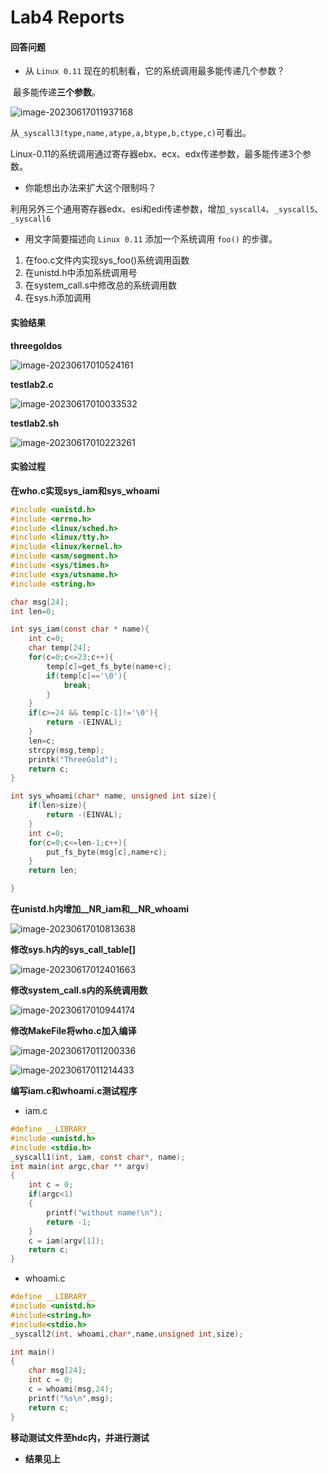 # Lab4 Reports

#### 回答问题

- 从 `Linux 0.11` 现在的机制看，它的系统调用最多能传递几个参数？

​	最多能传递**三个参数**。

![image-20230617011937168](images/image-20230617011937168.png)

​	从`_syscall3(type,name,atype,a,btype,b,ctype,c)`可看出。

​	Linux-0.11的系统调用通过寄存器ebx、ecx、edx传递参数，最多能传递3个参数。

- 你能想出办法来扩大这个限制吗？

​	利用另外三个通用寄存器edx、esi和edi传递参数，增加`_syscall4`、`_syscall5`、`_syscall6`

- 用文字简要描述向 `Linux 0.11` 添加一个系统调用 `foo()` 的步骤。

1. 在foo.c文件内实现sys_foo()系统调用函数
2. 在unistd.h中添加系统调用号
3. 在system_call.s中修改总的系统调用数
4. 在sys.h添加调用

#### 实验结果

**threegoldos**

![image-20230617010524161](images/image-20230617010524161.png)

**testlab2.c**

![image-20230617010033532](images/image-20230617010033532.png)

**testlab2.sh**

![image-20230617010223261](images/image-20230617010223261.png)

#### 实验过程

**在who.c实现sys_iam和sys_whoami**

```c
#include <unistd.h>
#include <errno.h>
#include <linux/sched.h>
#include <linux/tty.h>
#include <linux/kernel.h>
#include <asm/segment.h>
#include <sys/times.h>
#include <sys/utsname.h>
#include <string.h>

char msg[24];
int len=0;

int sys_iam(const char * name){
    int c=0;
    char temp[24];
    for(c=0;c<=23;c++){
        temp[c]=get_fs_byte(name+c);
        if(temp[c]=='\0'){
            break;
        }
    }
    if(c>=24 && temp[c-1]!='\0'){
        return -(EINVAL);
    }
    len=c;
    strcpy(msg,temp);
    printk("ThreeGold");
    return c;
}

int sys_whoami(char* name, unsigned int size){
    if(len>size){
        return -(EINVAL);
    }
    int c=0;
    for(c=0;c<=len-1;c++){
        put_fs_byte(msg[c],name+c);
    }
    return len;

}
```

**在unistd.h内增加__NR_iam和__NR_whoami**

![image-20230617010813638](images/image-20230617010813638.png)

**修改sys.h内的sys_call_table[]**

![image-20230617012401663](images/image-20230617012401663.png)

**修改system_call.s内的系统调用数**

![image-20230617010944174](images/image-20230617010944174.png)

**修改MakeFile将who.c加入编译**

![image-20230617011200336](images/image-20230617011200336.png)

![image-20230617011214433](images/image-20230617011214433.png)

**编写iam.c和whoami.c测试程序**

- iam.c

```c
#define __LIBRARY__ 
#include <unistd.h>
#include <stdio.h>
_syscall1(int, iam, const char*, name);
int main(int argc,char ** argv)
{
	int c = 0;
	if(argc<1)
	{
		printf("without name!\n");
		return -1;
	}
	c = iam(argv[1]);
	return c;
}
```

- whoami.c

```c
#define __LIBRARY__
#include <unistd.h>
#include<string.h>
#include<stdio.h>
_syscall2(int, whoami,char*,name,unsigned int,size);

int main()
{
	char msg[24];
	int c = 0;
	c = whoami(msg,24);
	printf("%s\n",msg);
	return c;
}
```

**移动测试文件至hdc内，并进行测试**

- **结果见上**